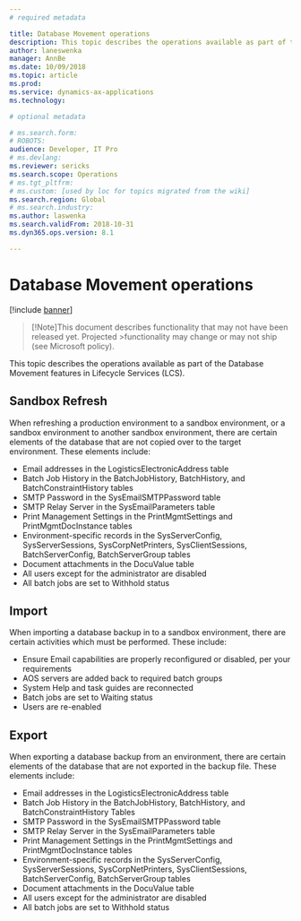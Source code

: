 ```yaml
---
# required metadata

title: Database Movement operations
description: This topic describes the operations available as part of the Database Movement features in Lifecycle Services. 
author: laneswenka
manager: AnnBe
ms.date: 10/09/2018
ms.topic: article
ms.prod: 
ms.service: dynamics-ax-applications
ms.technology: 

# optional metadata

# ms.search.form: 
# ROBOTS: 
audience: Developer, IT Pro
# ms.devlang: 
ms.reviewer: sericks
ms.search.scope: Operations
# ms.tgt_pltfrm: 
# ms.custom: [used by loc for topics migrated from the wiki]
ms.search.region: Global
# ms.search.industry: 
ms.author: laswenka
ms.search.validFrom: 2018-10-31
ms.dyn365.ops.version: 8.1

---
```


# Database Movement operations

[!include [banner](../includes/banner.md)]

>[!Note]This document describes functionality that may not have been released yet.  Projected >functionality may change or may not ship (see Microsoft policy).

This topic describes the operations available as part of the Database Movement features in Lifecycle Services (LCS).  

## Sandbox Refresh
When refreshing a production environment to a sandbox environment, or a sandbox environment to another sandbox environment, there are certain elements of the database that are not copied over to the target environment.  These elements include:
* Email addresses in the LogisticsElectronicAddress table
* Batch Job History in the BatchJobHistory, BatchHistory, and BatchConstraintHistory tables
* SMTP Password in the SysEmailSMTPPassword table
* SMTP Relay Server in the SysEmailParameters table
* Print Management Settings in the PrintMgmtSettings and PrintMgmtDocInstance tables
* Environment-specific records in the SysServerConfig, SysServerSessions, SysCorpNetPrinters, SysClientSessions, BatchServerConfig, BatchServerGroup tables
* Document attachments in the DocuValue table
* All users except for the administrator are disabled
* All batch jobs are set to Withhold status

## Import
When importing a database backup in to a sandbox environment, there are certain activities which must be performed.  These include:
* Ensure Email capabilities are properly reconfigured or disabled, per your requirements
* AOS servers are added back to required batch groups
* System Help and task guides are reconnected
* Batch jobs are set to Waiting status
* Users are re-enabled

## Export
When exporting a database backup from an environment, there are certain elements of the database that are not exported in the backup file.  These elements include:
* Email addresses in the LogisticsElectronicAddress table
* Batch Job History in the BatchJobHistory, BatchHistory, and BatchConstraintHistory Tables
* SMTP Password in the SysEmailSMTPPassword table
* SMTP Relay Server in the SysEmailParameters table
* Print Management Settings in the PrintMgmtSettings and PrintMgmtDocInstance tables
* Environment-specific records in the SysServerConfig, SysServerSessions, SysCorpNetPrinters, SysClientSessions, BatchServerConfig, BatchServerGroup tables
* Document attachments in the DocuValue table
* All users except for the administrator are disabled
* All batch jobs are set to Withhold status
